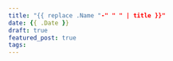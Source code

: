 ```yaml
---
title: "{{ replace .Name "-" " " | title }}"
date: {{ .Date }}
draft: true
featured_post: true
tags: 
---
```


